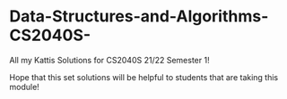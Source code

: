 # Data-Structures-and-Algorithms-CS2040S-
All my Kattis Solutions for CS2040S 21/22 Semester 1!

Hope that this set solutions will be helpful to students that are taking this module!
